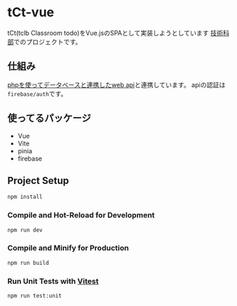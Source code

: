 # tCt-vue
tCt(tclb Classroom todo)をVue.jsのSPAとして実装しようとしています
[技術科部](https://tclb.cf)でのプロジェクトです。
## 仕組み
[phpを使ってデータベースと連携したweb api](https://github.com/yosshipaopao/tCt-beta)と連携しています。
apiの認証は`firebase/auth`です。
## 使ってるパッケージ
- Vue
- Vite
- pinia
- firebase
## Project Setup

```sh
npm install
```

### Compile and Hot-Reload for Development

```sh
npm run dev
```

### Compile and Minify for Production

```sh
npm run build
```

### Run Unit Tests with [Vitest](https://vitest.dev/)

```sh
npm run test:unit
```
